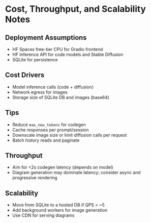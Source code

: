# Cost, Throughput, and Scalability Notes

## Deployment Assumptions
- HF Spaces free-tier CPU for Gradio frontend
- HF Inference API for code models and Stable Diffusion
- SQLite for persistence

## Cost Drivers
- Model inference calls (code + diffusion)
- Network egress for images
- Storage size of SQLite DB and images (base64)

## Tips
- Reduce `max_new_tokens` for codegen
- Cache responses per prompt/session
- Downscale image size or limit diffusion calls per request
- Batch history reads and paginate

## Throughput
- Aim for <2s codegen latency (depends on model)
- Diagram generation may dominate latency; consider async and progressive rendering

## Scalability
- Move from SQLite to a hosted DB if QPS > ~5
- Add background workers for image generation
- Use CDN for serving diagrams
